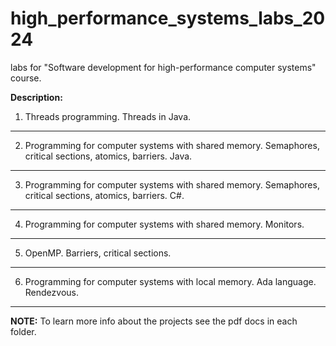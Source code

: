 # high_performance_systems_labs_2024
labs for "Software development for high-performance computer systems" course.

**Description:**
1. Threads programming. Threads in Java.
---
2. Programming for computer systems with shared memory. Semaphores, critical sections, atomics, barriers. Java.
---
3. Programming for computer systems with shared memory. Semaphores, critical sections, atomics, barriers. C#.
---
4. Programming for computer systems with shared memory. Monitors.
---
5. OpenMP. Barriers, critical sections.
---
6. Programming for computer systems with local memory. Ada language. Rendezvous.
---
**NOTE:** To learn more info about the projects see the pdf docs in each folder.
